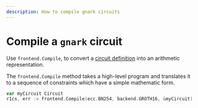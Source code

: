 ```yaml
---
description: How to compile gnark circuits
---
```


# Compile a `gnark` circuit

Use `frontend.Compile`, to convert a [circuit definition](write/circuit_structure.md) into an
arithmetic representation.

The `frontend.Compile` method takes a high-level program and translates it to a
sequence of constraints which have a simple mathematic form.

```go
var myCircuit Circuit
r1cs, err := frontend.Compile(ecc.BN254, backend.GROTH16, &myCircuit)
```
